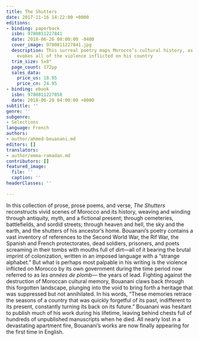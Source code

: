 ```yaml
---
title: The Shutters
date: 2017-11-16 14:22:00 +0000
editions:
- binding: paperback
  isbn: 9780811227841
  date: 2018-06-26 00:00:00 -0400
  cover_image: 9780811227841.jpg
  description: This surreal poetry maps Morocco’s cultural history, as Bouanani hauntingly
    evokes all of the violence inflicted on his country
  trim_size: 5x8"
  page_count: 172pp
  sales_data:
    price_us: 18.95
    price_cn: 24.95
- binding: ebook
  isbn: 9780811227858
  date: 2018-06-29 04:00:00 +0000
subtitle: ''
genre: ''
subgenre:
- Selections
language: French
authors:
- author/ahmed-bouanani.md
editors: []
translators:
- author/emma-ramadan.md
contributors: []
featured_image:
  file: ''
  caption: ''
headerClasses: ''

---
```

In this collection of prose, prose poems, and verse, _The Shutters_ reconstructs vivid scenes of Morocco and its history, weaving and winding through antiquity, myth, and a fictional present; through cemeteries, battlefields, and sordid streets; through heaven and hell, the sky and the earth, and the shutters of his ancestor’s home. Bouanani’s poetry contains a vast inventory of references to the Second World War, the Rif War, the Spanish and French protectorates, dead soldiers, prisoners, and poets screaming in their tombs with mouths full of dirt—all of it bearing the brutal imprint of colonization, written in an imposed language with a “strange alphabet.” But what is perhaps most palpable in his writing is the violence inflicted on Morocco by its own government during the time period now referred to as _les années de plomb—_ the years of lead. Fighting against the destruction of Moroccan cultural memory, Bouanani claws back through this forgotten landscape, plunging into the void to bring forth a heritage that was suppressed but not annihilated. In his words, “These memories retrace the seasons of a country that was quickly forgetful of its past, indifferent to its present, constantly turning its back on its future.” Bouanani was hesitant to publish much of his work during his lifetime, leaving behind chests full of hundreds of unpublished manuscripts when he died. All nearly lost in a devastating apartment fire, Bouanani’s works are now finally appearing for the first time in English.